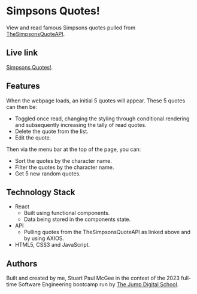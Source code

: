 # Simpsons Quotes!

View and read famous Simpsons quotes pulled from [TheSimpsonsQuoteAPI](https://thesimpsonsquoteapi.glitch.me/).

## Live link

[Simpsons Quotes!](https://simpsons-quotes-spm.netlify.app).

## Features

When the webpage loads, an initial 5 quotes will appear. These 5 quotes can then be:

- Toggled once read, changing the styling through conditional rendering and subsequently increasing the tally of read quotes.
- Delete the quote from the list.
- Edit the quote.

Then via the menu bar at the top of the page, you can:

- Sort the quotes by the character name.
- Filter the quotes by the character name.
- Get 5 new random quotes.

## Technology Stack

- React
  - Built using functional components.
  - Data being stored in the components state.
- API
  - Pulling quotes from the TheSimpsonsQuoteAPI as linked above and by using AXIOS.
- HTML5, CSS3 and JavaScript.

## Authors

Built and created by me, Stuart Paul McGee in the context of the 2023 full-time Software Engineering bootcamp run by [The Jump Digital School](https://www.thejump.tech/).

